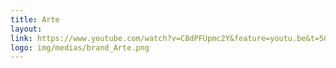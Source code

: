 ```yaml
---
title: Arte
layout: 
link: https://www.youtube.com/watch?v=C8dPFUpmc2Y&feature=youtu.be&t=50m57s
logo: img/medias/brand_Arte.png
---
```


